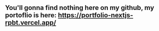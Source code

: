 
## You'll gonna find nothing here on my github, my portoflio is here: https://portfolio-nextjs-rpbt.vercel.app/

